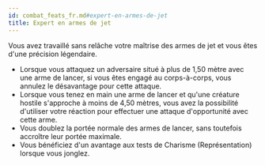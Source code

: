```yaml
---
id: combat_feats_fr.md#expert-en-armes-de-jet
title: Expert en armes de jet
---
```


Vous avez travaillé sans relâche votre maîtrise des armes de jet et vous êtes d'une précision légendaire.

* Lorsque vous attaquez un adversaire situé à plus de 1,50 mètre avec une arme de lancer, si vous êtes engagé au corps-à-corps, vous annulez le désavantage pour cette attaque.
* Lorsque vous tenez en main une arme de lancer et qu'une créature hostile s'approche à moins de 4,50 mètres, vous avez la possibilité d'utiliser votre réaction pour effectuer une attaque d'opportunité avec cette arme.
* Vous doublez la portée normale des armes de lancer, sans toutefois accroître leur portée maximale.
* Vous bénéficiez d'un avantage aux tests de Charisme (Représentation) lorsque vous jonglez.

